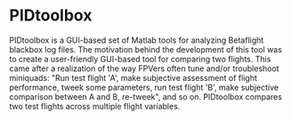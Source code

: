 # PIDtoolbox

PIDtoolbox is a GUI-based set of Matlab tools for analyzing Betaflight blackbox log files. The motivation behind the development of this
tool was to create a user-friendly GUI-based tool for comparing two flights. This came after a realization of the way FPVers often tune 
and/or troubleshoot miniquads: "Run test flight 'A', make subjective assessment of flight performance, tweek some parameters, run test 
flight 'B', make subjective comparison between A and B, re-tweek", and so on. PIDtoolbox compares two test flights across multiple flight
variables. 
